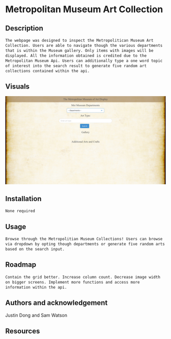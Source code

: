 #  Metropolitan Museum Art Collection

## Description 

    The webpage was designed to inspect the Metropolitican Museum Art Collection. Users are able to navigate though the various departments that is within the Museum gallery. Only items with images will be displayed. All the information obtained is credited due to the Metropolitan Museum Api. Users can additionally type a one word topic of interest into the search result to generate five random art collections contained within the api. 

## Visuals
![Alt text](Digital-Museum.png)
## Installation

    None required
## Usage

    Browse through the Metropolitian Museum Collections! Users can browse via dropdown by opting though departments or generate five random arts based on the search input.
## Roadmap

    Contain the grid better. Increase column count. Decrease image width on bigger screens. Implement more functions and access more information within the api. 

## Authors and acknowledgement

Justin Dong and Sam Watson

## Resources
